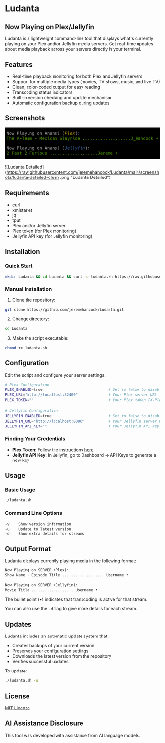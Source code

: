 # Ludanta

## Now Playing on Plex/Jellyfin

Ludanta is a lightweight command-line tool that displays what's currently playing on your Plex and/or Jellyfin media servers. Get real-time updates about media playback across your servers directly in your terminal.

## Features
- Real-time playback monitoring for both Plex and Jellyfin servers
- Support for multiple media types (movies, TV shows, music, and live TV)
- Clean, color-coded output for easy reading
- Transcoding status indicators
- Built-in version checking and update mechanism
- Automatic configuration backup during updates

## Screenshots

![Ludanta](https://raw.githubusercontent.com/jeremehancock/Ludanta/main/screenshots/ludanta.png "Ludanta")

![Ludanta Detailed](https://raw.githubusercontent.com/jeremehancock/Ludanta/main/screenshots/ludanta-detailed-clean	.png "Ludanta Detailed")

## Requirements
- curl
- xmlstarlet
- jq
- tput
- Plex and/or Jellyfin server
- Plex token (for Plex monitoring)
- Jellyfin API key (for Jellyfin monitoring)

## Installation

### Quick Start
```bash
mkdir Ludanta && cd Ludanta && curl -o ludanta.sh https://raw.githubusercontent.com/jeremehancock/Ludanta/main/ludanta.sh && chmod +x ludanta.sh
```

### Manual Installation
1. Clone the repository:
```bash
git clone https://github.com/jeremehancock/Ludanta.git
```

2. Change directory:
```bash
cd Ludanta
```

3. Make the script executable:
```bash
chmod +x ludanta.sh
```

## Configuration
Edit the script and configure your server settings:

```bash
# Plex Configuration
PLEX_ENABLED=true                              # Set to false to disable Plex checking
PLEX_URL="http://localhost:32400"              # Your Plex server URL
PLEX_TOKEN=""                                  # Your Plex token (X-Plex-Token)

# Jellyfin Configuration
JELLYFIN_ENABLED=true                          # Set to false to disable Jellyfin checking
JELLYFIN_URL="http://localhost:8096"           # Your Jellyfin server URL
JELLYFIN_API_KEY=""                            # Your Jellyfin API key
```

### Finding Your Credentials
- **Plex Token**: Follow the instructions [here](https://support.plex.tv/articles/204059436-finding-an-authentication-token-x-plex-token/)
- **Jellyfin API Key**: In Jellyfin, go to Dashboard → API Keys to generate a new key

## Usage
### Basic Usage
```bash
./ludanta.sh
```

### Command Line Options
```
-v    Show version information
-u    Update to latest version
-d    Show extra details for streams
```

## Output Format
Ludanta displays currently playing media in the following format:
```
Now Playing on SERVER (Plex):
Show Name - Episode Title ................... Username •

Now Playing on SERVER (Jellyfin):
Movie Title ................... Username •
```
The bullet point (•) indicates that transcoding is active for that stream.

You can also use the `-d` flag to give more details for each stream.

## Updates
Ludanta includes an automatic update system that:
- Creates backups of your current version
- Preserves your configuration settings
- Downloads the latest version from the repository
- Verifies successful updates

To update:
```bash
./ludanta.sh -u
```

## License
[MIT License](LICENSE)

## AI Assistance Disclosure
This tool was developed with assistance from AI language models.
